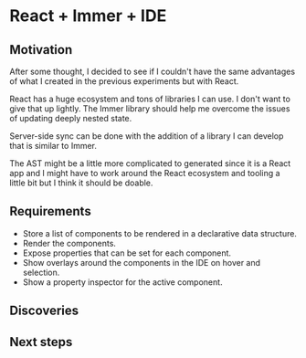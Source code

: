 # React + Immer + IDE

## Motivation

After some thought, I decided to see if I couldn't have the same advantages
of what I created in the previous experiments but with React.

React has a huge ecosystem and tons of libraries I can use.  I don't want
to give that up lightly.  The Immer library should help me overcome the
issues of updating deeply nested state.

Server-side sync can be done with the addition of a library I can develop
that is similar to Immer.

The AST might be a little more complicated to generated since it is a React
app and I might have to work around the React ecosystem and tooling a little
bit but I think it should be doable.

## Requirements

* Store a list of components to be rendered in a declarative data structure.
* Render the components.
* Expose properties that can be set for each component.
* Show overlays around the components in the IDE on hover and selection.
* Show a property inspector for the active component.

## Discoveries

## Next steps
